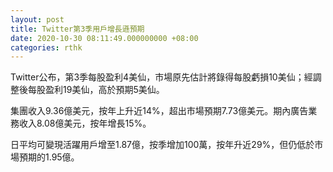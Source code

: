 ```yaml
---
layout: post
title: Twitter第3季用戶增長遜預期
date: 2020-10-30 08:11:49.000000000 +08:00
categories: rthk
---
```


Twitter公布，第3季每股盈利4美仙，市場原先估計將錄得每股虧損10美仙；經調整後每股盈利19美仙，高於預期5美仙。

集團收入9.36億美元，按年上升近14%，超出市場預期7.73億美元。期內廣告業務收入8.08億美元，按年增長15%。

日平均可變現活躍用戶增至1.87億，按季增加100萬，按年升近29%，但仍低於市場預期的1.95億。
